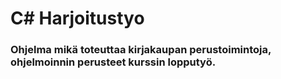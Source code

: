 # C# Harjoitustyo
### Ohjelma mikä toteuttaa kirjakaupan perustoimintoja, ohjelmoinnin perusteet kurssin lopputyö.
